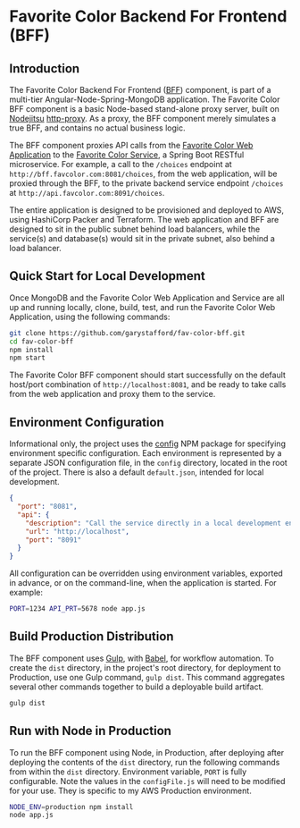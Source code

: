# Favorite Color Backend For Frontend (BFF)

## Introduction

The Favorite Color Backend For Frontend ([BFF](http://samnewman.io/patterns/architectural/bff/)) component, is part of a multi-tier Angular-Node-Spring-MongoDB application. The Favorite Color BFF component is a basic Node-based stand-alone proxy server, built on [Nodejitsu](https://nodejitsu.com/) [http-proxy](https://www.npmjs.com/package/http-proxy). As a proxy, the BFF component merely simulates a true BFF, and contains no actual business logic.

The BFF component proxies API calls from the [Favorite Color Web Application](https://github.com/garystafford/fav-color-ngweb) to the [Favorite Color Service](https://github.com/garystafford/fav-color-service), a Spring Boot RESTful microservice. For example, a call to the `/choices` endpoint at `http://bff.favcolor.com:8081/choices`, from the web application, will be proxied through the BFF, to the private backend service endpoint `/choices` at `http://api.favcolor.com:8091/choices`.

The entire application is designed to be provisioned and deployed to AWS, using HashiCorp Packer and Terraform. The web application and BFF are designed to sit in the public subnet behind load balancers, while the service(s) and database(s) would sit in the private subnet, also behind a load balancer.

## Quick Start for Local Development

Once MongoDB and the Favorite Color Web Application and Service are all up and running locally, clone, build, test, and run the Favorite Color Web Application, using the following commands:

```bash
git clone https://github.com/garystafford/fav-color-bff.git
cd fav-color-bff
npm install
npm start
```

The Favorite Color BFF component should start successfully on the default host/port combination of `http://localhost:8081`, and be ready to take calls from the web application and proxy them to the service.

## Environment Configuration

Informational only, the project uses the [config](https://www.npmjs.com/package/config) NPM package for specifying environment specific configuration. Each environment is represented by a separate JSON configuration file, in the `config` directory, located in the root of the project. There is also a default `default.json`, intended for local development.

```json
{
  "port": "8081",
  "api": {
    "description": "Call the service directly in a local development environment",
    "url": "http://localhost",
    "port": "8091"
  }
}
```

All configuration can be overridden using environment variables, exported in advance, or on the command-line, when the application is started. For example:

```bash
PORT=1234 API_PRT=5678 node app.js
```

## Build Production Distribution

The BFF component uses [Gulp](http://gulpjs.com/), with [Babel](https://www.npmjs.com/package/gulp-babel), for workflow automation. To create the `dist` directory, in the project's root directory, for deployment to Production, use one Gulp command, `gulp dist`. This command aggregates several other commands together to build a deployable build artifact.

```bash
gulp dist
```

## Run with Node in Production

To run the BFF component using Node, in Production, after deploying after deploying the contents of the `dist` directory, run the following commands from within the `dist` directory. Environment variable, `PORT` is fully configurable. Note the values in the `configFile.js` will need to be modified for your use. They is specific to my AWS Production environment.

```bash
NODE_ENV=production npm install
node app.js
```
